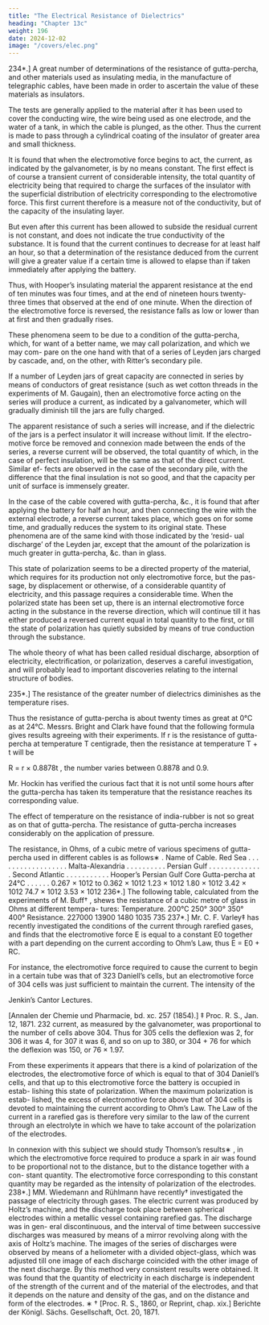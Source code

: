 ```yaml
---
title: "The Electrical Resistance of Dielectrics"
heading: "Chapter 13c"
weight: 196
date: 2024-12-02
image: "/covers/elec.png"
---
```



234*.] A great number of determinations of the resistance of gutta-percha, and other materials used as insulating media, in the manufacture of telegraphic cables, have been made in order to ascertain the value of these materials as insulators.

The tests are generally applied to the material after it has been used to cover the conducting wire, the wire being used as one electrode, and the water of a tank, in which the cable is plunged, as the other. Thus the current is made to pass through a cylindrical coating of the insulator of greater area and small thickness.

It is found that when the electromotive force begins to act, the current, as indicated by the galvanometer, is by no means constant. The first effect is of course a transient current of considerable intensity, the total quantity of electricity being that required to charge the surfaces of the insulator with the superficial distribution of electricity corresponding to the electromotive force. This first current therefore is a measure not of the conductivity, but of the capacity of the insulating layer.

But even after this current has been allowed to subside the residual current is not constant, and does not indicate the true conductivity of the substance. It is found that the current continues to decrease for at least half an hour, so that a determination of the resistance deduced from the current will give a greater value if a certain time is allowed to elapse than if taken immediately after applying the battery.

Thus, with Hooper’s insulating material the apparent resistance at the end of ten minutes was four times, and at the end of nineteen hours twenty-three times that observed at the end of one minute. When the direction of the electromotive force is reversed, the resistance falls as low or lower than at first and then gradually rises.

These phenomena seem to be due to a condition of the gutta-percha, which, for want of a better name, we may call polarization, and which we may com- pare on the one hand with that of a series of Leyden jars charged by cascade, and, on the other, with Ritter’s secondary pile.

If a number of Leyden jars of great capacity are connected in series by means of conductors of great resistance (such as wet cotton threads in the experiments of M. Gaugain), then an electromotive force acting on the series will produce a current, as indicated by a galvanometer, which will gradually diminish till the jars are fully charged.

The apparent resistance of such a series will increase, and if the dielectric of the jars is a perfect insulator it will increase without limit. If the electro- motive force be removed and connexion made between the ends of the series, a reverse current will be observed, the total quantity of which, in the case of perfect insulation, will be the same as that of the direct current. Similar ef- fects are observed in the case of the secondary pile, with the difference that the final insulation is not so good, and that the capacity per unit of surface is immensely greater.

In the case of the cable covered with gutta-percha, &c., it is found that
after applying the battery for half an hour, and then connecting the wire with the external electrode, a reverse current takes place, which goes on for some time, and gradually reduces the system to its original state.
These phenomena are of the same kind with those indicated by the ‘resid-
ual discharge’ of the Leyden jar, except that the amount of the polarization
is much greater in gutta-percha, &c. than in glass.

This state of polarization seems to be a directed property of the material,
which requires for its production not only electromotive force, but the pas-
sage, by displacement or otherwise, of a considerable quantity of electricity,
and this passage requires a considerable time. When the polarized state has
been set up, there is an internal electromotive force acting in the substance in
the reverse direction, which will continue till it has either produced a reversed
current equal in total quantity to the first, or till the state of polarization has
quietly subsided by means of true conduction through the substance.

The whole theory of what has been called residual discharge, absorption of
electricity, electrification, or polarization, deserves a careful investigation, and
will probably lead to important discoveries relating to the internal structure
of bodies.

235*.] The resistance of the greater number of dielectrics diminishes as
the temperature rises.

Thus the resistance of gutta-percha is about twenty times as great at 0°C
as at 24°C. Messrs. Bright and Clark have found that the following formula
gives results agreeing with their experiments. If r is the resistance of gutta-
percha at temperature T centigrade, then the resistance at temperature T + t
will be

R = r × 0.8878t ,
the number varies between 0.8878 and 0.9.

Mr. Hockin has verified the curious fact that it is not until some hours
after the gutta-percha has taken its temperature that the resistance reaches its
corresponding value.

The effect of temperature on the resistance of india-rubber is not so great
as on that of gutta-percha.
The resistance of gutta-percha increases considerably on the application of
pressure.

The resistance, in Ohms, of a cubic metre of various specimens of gutta-
percha used in different cables is as follows∗ .
Name of Cable.
Red Sea . . . . . . . . . . . . . . . . . .
Malta-Alexandria . . . . . . . . . .
Persian Gulf . . . . . . . . . . . . . .
Second Atlantic . . . . . . . . . . .
Hooper’s Persian Gulf Core
Gutta-percha at 24°C . . . . . .
0.267 × 1012 to 0.362 × 1012
1.23 × 1012
1.80 × 1012
3.42 × 1012
74.7 × 1012
3.53 × 1012
236*.] The following table, calculated from the experiments of M. Buff† ,
shews the resistance of a cubic metre of glass in Ohms at different tempera-
tures:
Temperature.
200°C
250°
300°
350°
400°
Resistance.
227000
13900
1480
1035
735
237*.] Mr. C. F. Varley‡ has recently investigated the conditions of the
current through rarefied gases, and finds that the electromotive force E is
equal to a constant E0 together with a part depending on the current according
to Ohm’s Law, thus
E = E0 + RC.

For instance, the electromotive force required to cause the current to begin
in a certain tube was that of 323 Daniell’s cells, but an electromotive force
of 304 cells was just sufficient to maintain the current. The intensity of the

Jenkin’s Cantor Lectures.

[Annalen der Chemie und Pharmacie, bd. xc. 257 (1854).]
‡
Proc. R. S., Jan. 12, 1871.
232
current, as measured by the galvanometer, was proportional to the number of
cells above 304. Thus for 305 cells the deflexion was 2, for 306 it was 4, for
307 it was 6, and so on up to 380, or 304 + 76 for which the deflexion was
150, or 76 × 1.97.

From these experiments it appears that there is a kind of polarization of the
electrodes, the electromotive force of which is equal to that of 304 Daniell’s
cells, and that up to this electromotive force the battery is occupied in estab-
lishing this state of polarization. When the maximum polarization is estab-
lished, the excess of electromotive force above that of 304 cells is devoted to
maintaining the current according to Ohm’s Law.
The Law of the current in a rarefied gas is therefore very similar to the law
of the current through an electrolyte in which we have to take account of the
polarization of the electrodes.

In connexion with this subject we should study Thomson’s results∗ , in which the electromotive force required to produce a spark in air was found to be proportional not to the distance, but to the distance together with a con- stant quantity. The electromotive force corresponding to this constant quantity may be regarded as the intensity of polarization of the electrodes. 238*.] MM. Wiedemann and Rühlmann have recently† investigated the passage of electricity through gases. The electric current was produced by Holtz’s machine, and the discharge took place between spherical electrodes within a metallic vessel containing rarefied gas. The discharge was in gen- eral discontinuous, and the interval of time between successive discharges was measured by means of a mirror revolving along with the axis of Holtz’s machine. The images of the series of discharges were observed by means of a heliometer with a divided object-glass, which was adjusted till one image of each discharge coincided with the other image of the next discharge. By this method very consistent results were obtained. It was found that the quantity of electricity in each discharge is independent of the strength of the current and of the material of the electrodes, and that it depends on the nature and density of the gas, and on the distance and form of the electrodes.
∗
†
[Proc. R. S., 1860, or Reprint, chap. xix.]
Berichte der Königl. Sächs. Gesellschaft, Oct. 20, 1871.


